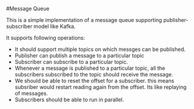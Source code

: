#Message Queue

This is a simple implementation of a message queue supporting publisher-subscriber model like Kafka.

It supports following operations:

- It should support multiple topics on which messges can be published.
- Publisher can publish a message to a particular topic
- Subscriber can subscribe to a particular topic.
- Whenever a message is published to a particular topic, all the subscribers subscribed to the topic should receive the message.
- We should be able to reset the offset for a subscriber. this means subsriber would restart reading again from the offset.
   Its like replaying of messages.
- Subscribers should be able to run in parallel.


